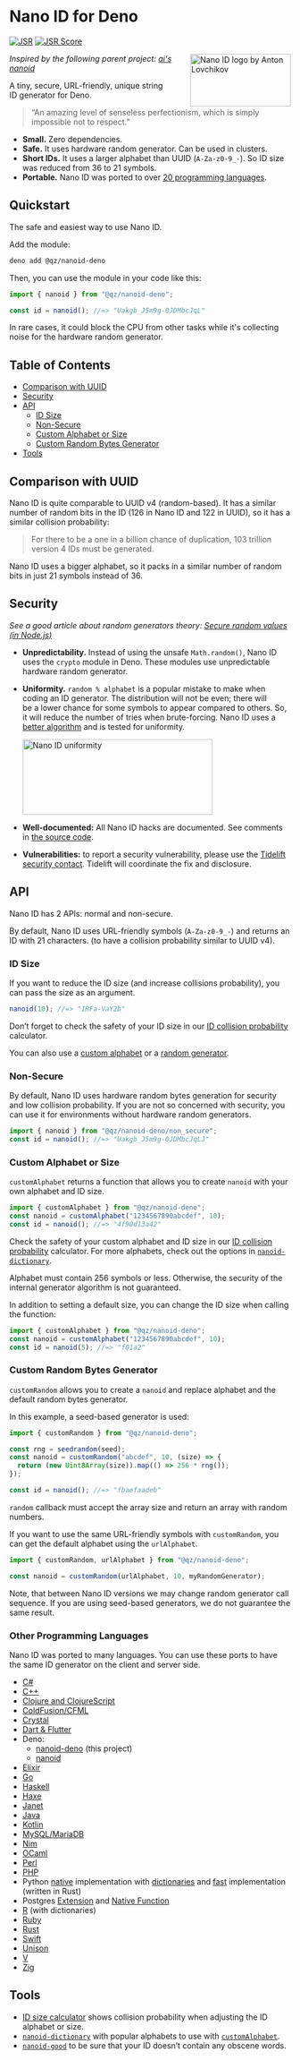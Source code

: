 # Nano ID for Deno

[![JSR](https://jsr.io/badges/@qz/nanoid-deno)](https://jsr.io/@qz/nanoid-deno)
[![JSR Score](https://jsr.io/badges/@qz/nanoid-deno/score)](https://jsr.io/@qz/nanoid-deno)

<img src="https://ai.github.io/nanoid/logo.svg" align="right" alt="Nano ID logo by Anton Lovchikov" width="180" height="94">

_Inspired by the following parent project:
[ai's nanoid](https://github.com/ai/nanoid)_

A tiny, secure, URL-friendly, unique string ID generator for Deno.

> “An amazing level of senseless perfectionism, which is simply impossible not
> to respect.”

- **Small.** Zero dependencies.
- **Safe.** It uses hardware random generator. Can be used in clusters.
- **Short IDs.** It uses a larger alphabet than UUID (`A-Za-z0-9_-`). So ID size
  was reduced from 36 to 21 symbols.
- **Portable.** Nano ID was ported to over
  [20 programming languages](#other-programming-languages).

## Quickstart

The safe and easiest way to use Nano ID.

Add the module:

```bash
deno add @qz/nanoid-deno
```

Then, you can use the module in your code like this:

```ts
import { nanoid } from "@qz/nanoid-deno";

const id = nanoid(); //=> "Uakgb_J5m9g-0JDMbcJqL"
```

In rare cases, it could block the CPU from other tasks while it's collecting
noise for the hardware random generator.

## Table of Contents

- [Comparison with UUID](#comparison-with-uuid)
- [Security](#security)
- [API](#api)
  - [ID Size](#id-size)
  - [Non-Secure](#non-secure)
  - [Custom Alphabet or Size](#custom-alphabet-or-size)
  - [Custom Random Bytes Generator](#custom-random-bytes-generator)
- [Tools](#tools)

## Comparison with UUID

Nano ID is quite comparable to UUID v4 (random-based). It has a similar number
of random bits in the ID (126 in Nano ID and 122 in UUID), so it has a
similar collision probability:

> For there to be a one in a billion chance of duplication, 103 trillion version
> 4 IDs must be generated.

Nano ID uses a bigger alphabet, so it packs in a similar number of random bits
in just 21 symbols instead of 36.

## Security

_See a good article about random generators theory:
[Secure random values (in Node.js)](https://gist.github.com/joepie91/7105003c3b26e65efcea63f3db82dfba)_

- **Unpredictability.** Instead of using the unsafe `Math.random()`, Nano ID
  uses the `crypto` module in Deno. These modules use unpredictable hardware
  random generator.
- **Uniformity.** `random % alphabet` is a popular mistake to make when coding
  an ID generator. The distribution will not be even; there will be a lower
  chance for some symbols to appear compared to others. So, it will reduce the
  number of tries when brute-forcing. Nano ID uses a
  [better algorithm](./src/nanoid.ts) and is tested for uniformity.

  <img src="https://raw.githubusercontent.com/quadratz/nanoid-deno/main/img/distribution.png" alt="Nano ID uniformity"
 width="340" height="135">

- **Well-documented:** All Nano ID hacks are documented. See comments in
  [the source code](./src/nanoid.ts).
- **Vulnerabilities:** to report a security vulnerability, please use the
  [Tidelift security contact](https://tidelift.com/security).
  Tidelift will coordinate the fix and disclosure.

## API

Nano ID has 2 APIs: normal and non-secure.

By default, Nano ID uses URL-friendly symbols (`A-Za-z0-9_-`) and returns an ID
with 21 characters. (to have a collision probability similar to UUID v4).

### ID Size

If you want to reduce the ID size (and increase collisions probability), you can
pass the size as an argument.

```ts
nanoid(10); //=> "IRFa-VaY2b"
```

Don’t forget to check the safety of your ID size in our
[ID collision probability](https://zelark.github.io/nano-id-cc/) calculator.

You can also use a [custom alphabet](#custom-alphabet-or-size) or a
[random generator](#custom-random-bytes-generator).

### Non-Secure

By default, Nano ID uses hardware random bytes generation for security and low
collision probability. If you are not so concerned with security, you can use it
for environments without hardware random generators.

```ts
import { nanoid } from "@qz/nanoid-deno/non_secure";
const id = nanoid(); //=> "Uakgb_J5m9g-0JDMbcJqLJ"
```

### Custom Alphabet or Size

`customAlphabet` returns a function that allows you to create `nanoid` with your
own alphabet and ID size.

```ts
import { customAlphabet } from "@qz/nanoid-deno";
const nanoid = customAlphabet("1234567890abcdef", 10);
const id = nanoid(); //=> "4f90d13a42"
```

Check the safety of your custom alphabet and ID size in our
[ID collision probability](https://alex7kom.github.io/nano-nanoid-cc/)
calculator. For more alphabets, check out the options
in [`nanoid-dictionary`](https://github.com/CyberAP/nanoid-dictionary).

Alphabet must contain 256 symbols or less. Otherwise, the security of the
internal generator algorithm is not guaranteed.

In addition to setting a default size, you can change the ID size when calling
the function:

```ts
import { customAlphabet } from "@qz/nanoid-deno";
const nanoid = customAlphabet("1234567890abcdef", 10);
const id = nanoid(5); //=> "f01a2"
```

### Custom Random Bytes Generator

`customRandom` allows you to create a `nanoid` and replace alphabet and the
default random bytes generator.

In this example, a seed-based generator is used:

```ts
import { customRandom } from "@qz/nanoid-deno";

const rng = seedrandom(seed);
const nanoid = customRandom("abcdef", 10, (size) => {
  return (new Uint8Array(size)).map(() => 256 * rng());
});

const id = nanoid(); //=> "fbaefaadeb"
```

`random` callback must accept the array size and return an array with random
numbers.

If you want to use the same URL-friendly symbols with `customRandom`, you can
get the default alphabet using the `urlAlphabet`.

```ts
import { customRandom, urlAlphabet } from "@qz/nanoid-deno";

const nanoid = customRandom(urlAlphabet, 10, myRandomGenerator);
```

Note, that between Nano ID versions we may change random generator call
sequence. If you are using seed-based generators, we do not guarantee the same
result.

### Other Programming Languages

Nano ID was ported to many languages. You can use these ports to have the same
ID generator on the client and server side.

- [C#](https://github.com/codeyu/nanoid-net)
- [C++](https://github.com/mcmikecreations/nanoid_cpp)
- [Clojure and ClojureScript](https://github.com/zelark/nano-id)
- [ColdFusion/CFML](https://github.com/JamoCA/cfml-nanoid)
- [Crystal](https://github.com/mamantoha/nanoid.cr)
- [Dart & Flutter](https://github.com/pd4d10/nanoid-dart)
- Deno:
  - [nanoid-deno](https://github.com/quadratz/nanoid-deno) (this project)
  - [nanoid](https://github.com/ianfabs/nanoid)
- [Elixir](https://github.com/railsmechanic/nanoid)
- [Go](https://github.com/matoous/go-nanoid)
- [Haskell](https://github.com/MichelBoucey/NanoID)
- [Haxe](https://github.com/flashultra/uuid)
- [Janet](https://sr.ht/~statianzo/janet-nanoid/)
- [Java](https://github.com/Soundicly/jnanoid-enhanced)
- [Kotlin](https://github.com/viascom/nanoid-kotlin)
- [MySQL/MariaDB](https://github.com/viascom/nanoid-mysql-mariadb)
- [Nim](https://github.com/icyphox/nanoid.nim)
- [OCaml](https://github.com/routineco/ocaml-nanoid)
- [Perl](https://github.com/tkzwtks/Nanoid-perl)
- [PHP](https://github.com/hidehalo/nanoid-php)
- Python [native](https://github.com/puyuan/py-nanoid) implementation with
  [dictionaries](https://pypi.org/project/nanoid-dictionary) and
  [fast](https://github.com/oliverlambson/fastnanoid) implementation (written in
  Rust)
- Postgres [Extension](https://github.com/spa5k/uids-postgres) and
  [Native Function](https://github.com/viascom/nanoid-postgres)
- [R](https://github.com/hrbrmstr/nanoid) (with dictionaries)
- [Ruby](https://github.com/radeno/nanoid.rb)
- [Rust](https://github.com/nikolay-govorov/nanoid)
- [Swift](https://github.com/antiflasher/NanoID)
- [Unison](https://share.unison-lang.org/latest/namespaces/hojberg/nanoid)
- [V](https://github.com/invipal/nanoid)
- [Zig](https://github.com/SasLuca/zig-nanoid)

## Tools

- [ID size calculator](https://zelark.github.io/nano-id-cc/) shows collision
  probability when adjusting the ID alphabet or size.
- [`nanoid-dictionary`](https://github.com/CyberAP/nanoid-dictionary) with
  popular alphabets to use with [`customAlphabet`](#custom-alphabet-or-size).
- [`nanoid-good`](https://github.com/y-gagar1n/nanoid-good) to be sure that your
  ID doesn’t contain any obscene words.
